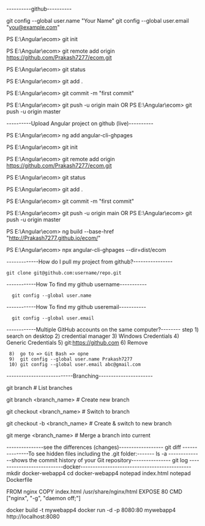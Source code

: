 ----------github----------

git config --global user.name "Your Name"
git config --global user.email "you@example.com"

PS E:\Angular\ecom> git init

PS E:\Angular\ecom> git remote add origin https://github.com/Prakash7277/ecom.git

PS E:\Angular\ecom> git status

PS E:\Angular\ecom> git add .

PS E:\Angular\ecom> git commit -m "first commit"

PS E:\Angular\ecom> git push -u origin main
		OR
PS E:\Angular\ecom> git push -u origin master

----------Upload Angular project on github (live)----------

PS E:\Angular\ecom> ng add angular-cli-ghpages

PS E:\Angular\ecom> git init

PS E:\Angular\ecom> git remote add origin https://github.com/Prakash7277/ecom.git

PS E:\Angular\ecom> git status

PS E:\Angular\ecom> git add .

PS E:\Angular\ecom> git commit -m "first commit"

PS E:\Angular\ecom> git push -u origin main
		OR
PS E:\Angular\ecom> git push -u origin master

PS E:\Angular\ecom> ng build --base-href "http://Prakash7277.github.io/ecom/"

PS E:\Angular\ecom> npx angular-cli-ghpages --dir=dist/ecom

-------------How do I pull my project from github?----------------

	git clone git@github.com:username/repo.git
 ------------How To find my github username-----------

	  git config --global user.name

------------How To find my github useremail-----------
 
	  git config --global user.email

------------Multiple GitHub accounts on the same computer?-------- 
step 1)  search on desktop 
     2)  credential manager
     3)  Windows Credentials
     4)  Generic Credentials
     5)  git:https://github.com
     6)  Remove

     8)  go to => Git Bash => opne
     9)  git config --global user.name Prakash7277
     10) git config --global user.email abc@gmail.com

 ---------------------------Branching----------------------
 
git branch			# List branches

git branch <branch_name>        # Create new branch

git checkout <branch_name>      # Switch to branch

git checkout -b <branch_name>   # Create & switch to new branch

git merge <branch_name>         # Merge a branch into current

---------------see the differences (changes)------------------
git diff
---------------To see hidden files including the .git folder:-------
ls -a
--------------shows the commit history of your Git repository----------------
git log
---------------------------docker---------------------------------------------
mkdir docker-webapp4
cd docker-webapp4
notepad index.html
notepad Dockerfile

FROM nginx
COPY index.html /usr/share/nginx/html
EXPOSE 80
CMD ["nginx", "-g", "daemon off;"]

docker build -t mywebapp4 
docker run -d -p 8080:80 mywebapp4
http://localhost:8080
